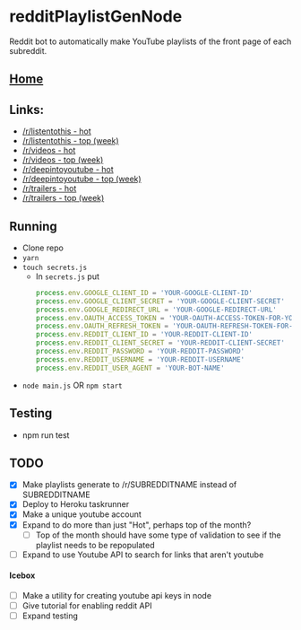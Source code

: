 # redditPlaylistGenNode
Reddit bot to automatically make YouTube playlists of the front page of each subreddit.

## [Home](https://www.youtube.com/channel/UCi4M2JdQnGf_xv7iV0RVqNA/playlists?view_as=subscriber)

## Links:
* [/r/listentothis - hot](https://www.youtube.com/playlist?list=PLaMFYsRjKw1eeQQu50IsKq2TXAhef17dp)
* [/r/listentothis - top (week)](https://www.youtube.com/watch?v=K9jdIawyCJ0&list=PLaMFYsRjKw1fg70P8zY7TiNSkV0Jd34o5)
* [/r/videos - hot](https://www.youtube.com/watch?v=MqLxbxpEMd8&list=PLaMFYsRjKw1csevVIPyxLyyQ7ypzwOntB)
* [/r/videos - top (week)](https://www.youtube.com/playlist?list=PLaMFYsRjKw1cwsYnVvY_EBYrKV9unovF-)
* [/r/deepintoyoutube - hot](https://www.youtube.com/playlist?list=PLaMFYsRjKw1eApNrSBdu15QdAGJW9-5jz)
* [/r/deepintoyoutube - top (week)](https://www.youtube.com/playlist?list=PLaMFYsRjKw1fv1bTRGuhrc554C0PCw6q4)
* [/r/trailers - hot](https://www.youtube.com/watch?v=fh899UbMhOE&list=PLaMFYsRjKw1fefny3-NU5eHtHcQO5EHBN)
* [/r/trailers - top (week)](https://www.youtube.com/watch?v=_POpCkJToEQ&list=PLaMFYsRjKw1fbdK8rv7JEyqfIYi9_08Fc)

## Running
* Clone repo
* `yarn`
* `touch secrets.js`
  * In `secrets.js` put
    ```javascript
    process.env.GOOGLE_CLIENT_ID = 'YOUR-GOOGLE-CLIENT-ID'
    process.env.GOOGLE_CLIENT_SECRET = 'YOUR-GOOGLE-CLIENT-SECRET'
    process.env.GOOGLE_REDIRECT_URL = 'YOUR-GOOGLE-REDIRECT-URL'
    process.env.OAUTH_ACCESS_TOKEN = 'YOUR-OAUTH-ACCESS-TOKEN-FOR-YOUR-ACCOUNT'
    process.env.OAUTH_REFRESH_TOKEN = 'YOUR-OAUTH-REFRESH-TOKEN-FOR-YOUR-ACCOUNT'
    process.env.REDDIT_CLIENT_ID = 'YOUR-REDDIT-CLIENT-ID'
    process.env.REDDIT_CLIENT_SECRET = 'YOUR-REDDIT-CLIENT-SECRET'
    process.env.REDDIT_PASSWORD = 'YOUR-REDDIT-PASSWORD'
    process.env.REDDIT_USERNAME = 'YOUR-REDDIT-USERNAME'
    process.env.REDDIT_USER_AGENT = 'YOUR-BOT-NAME'
    ```
* `node main.js` OR `npm start`

## Testing
* npm run test

## TODO
- [X] Make playlists generate to /r/SUBREDDITNAME instead of SUBREDDITNAME
- [X] Deploy to Heroku taskrunner
- [X] Make a unique youtube account
- [X] Expand to do more than just "Hot", perhaps top of the month?
  - [ ] Top of the month should have some type of validation to see if the playlist needs to be repopulated
- [ ] Expand to use Youtube API to search for links that aren't youtube

#### Icebox
- [ ] Make a utility for creating youtube api keys in node
- [ ] Give tutorial for enabling reddit API
- [ ] Expand testing
